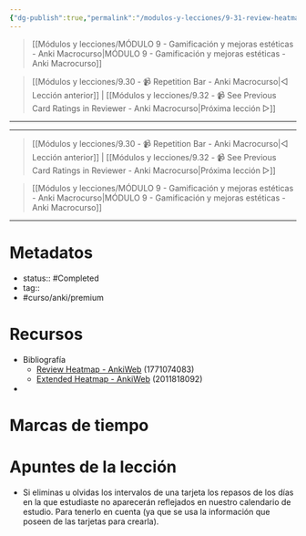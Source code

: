 ```yaml
---
{"dg-publish":true,"permalink":"/modulos-y-lecciones/9-31-review-heatmap-y-extended-heatmap-anki-macrocurso/","noteIcon":"","updated":"2024-05-21T22:14:00.679+02:00"}
---
```



> [[Módulos y lecciones/MÓDULO 9 - Gamificación y mejoras estéticas - Anki Macrocurso\|MÓDULO 9 - Gamificación y mejoras estéticas - Anki Macrocurso]]

> [[Módulos y lecciones/9.30 - 📹 Repetition Bar - Anki Macrocurso\|◁ Lección anterior]] | [[Módulos y lecciones/9.32 - 📹 See Previous Card Ratings in Reviewer - Anki Macrocurso\|Próxima lección ▷]]

---



---

> [[Módulos y lecciones/9.30 - 📹 Repetition Bar - Anki Macrocurso\|◁ Lección anterior]] | [[Módulos y lecciones/9.32 - 📹 See Previous Card Ratings in Reviewer - Anki Macrocurso\|Próxima lección ▷]]

> [[Módulos y lecciones/MÓDULO 9 - Gamificación y mejoras estéticas - Anki Macrocurso\|MÓDULO 9 - Gamificación y mejoras estéticas - Anki Macrocurso]]

---
# Metadatos
- status:: #Completed 
- tag:: 
- #curso/anki/premium

# Recursos
- Bibliografía
	- [Review Heatmap - AnkiWeb](https://ankiweb.net/shared/info/1771074083) (1771074083)
	- [Extended Heatmap - AnkiWeb](https://ankiweb.net/shared/info/2011818092) (2011818092)
- 

# Marcas de tiempo


# Apuntes de la lección
- Si eliminas u olvidas los intervalos de una tarjeta los repasos de los días en la que estudiaste no aparecerán reflejados en nuestro calendario de estudio. Para tenerlo en cuenta (ya que se usa la información que poseen de las tarjetas para crearla).